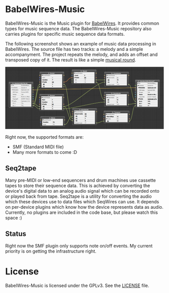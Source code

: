# BabelWires-Music

BabelWires-Music is the Music plugin for [BabelWires](https://github.com/Malcohol/BabelWires). It provides common types for music sequence data. The BabelWires-Music repository also carries plugins for specific music sequence data formats.

The following screenshot shows an example of music data processing in BabelWires.
The source file has two tracks: a melody and a simple accompanyment.
The project repeats the melody, and adds an offset and transposed copy of it.
The result is like a simple [musical round](https://en.wikipedia.org/wiki/Round_(music)).

![Screenshot showing several music nodes wired together](https://raw.githubusercontent.com/Malcohol/BabelWires/main/Docs/screenshot.png "An example BabelWires project using music nodes")

Right now, the supported formats are:
* SMF (Standard MIDI file)
* Many more formats to come :D 

## Seq2tape

Many pre-MIDI or low-end sequencers and drum machines use cassette tapes to store their sequence data.
This is achieved by converting the device's digital data to an analog audio signal which can be recorded onto or played back from tape.
Seq2tape is a utility for converting the audio which these devices use to data files which SeqWires can use.
It depends on per-device plugins which know how the device represents data as audio.
Currently, no plugins are included in the code base, but please watch this space :)

## Status

Right now the SMF plugin only supports note on/off events.
My current priority is on getting the infrastructure right.

# License

BabelWires-Music is licensed under the GPLv3.
See the [LICENSE](LICENSE) file.

